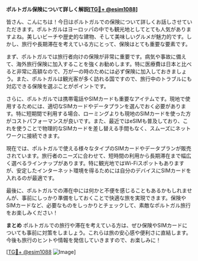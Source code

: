 **ポルトガル保険について詳しく解説[[TG💪+ @esim1088](https://t.me/s/esim1088)]**

皆さん、こんにちは！今日はポルトガルでの保険について詳しくお話しさせていただきます。ポルトガルはヨーロッパの中でも観光地としてとても人気がありますよね。美しいビーチや歴史的な建物、そして美味しいグルメが魅力的です。しかし、旅行や長期滞在を考えている方にとって、保険はとても重要な要素です。

まず、ポルトガルでは旅行者向けの保険が非常に重要です。病気や事故に備えて、海外旅行保険に加入することを強くお勧めします。特に医療費は日本と比べると非常に高額なので、万が一の時のためには必ず保険に加入しておきましょう。また、ポルトガルは観光客が多く訪れる国ですので、旅行中のトラブルにも対応できる保険を選ぶことがポイントです。

さらに、ポルトガルでは携帯電話やSIMカードも重要なアイテムです。現地で使用するためには、適切なSIMカードやデータプランを選んでおく必要があります。特に短期間で利用する場合、ローミングよりも現地のSIMカードを使った方がコストパフォーマンスが良いです。また、最近ではeSIMも普及しており、これを使うことで物理的なSIMカードを差し替える手間もなく、スムーズにネットワークに接続できます。

現在では、ポルトガルで使える様々なタイプのSIMカードやデータプランが販売されています。旅行者のニーズに合わせて、短時間の利用から長期滞在まで幅広く選べるラインナップがあります。特に観光地ではWi-Fiスポットもありますが、安定したインターネット環境を得るためには自分のデバイスにSIMカードを入れるのが最適です。

最後に、ポルトガルでの滞在中には何かと不便を感じることもあるかもしれませんが、事前にしっかり準備をしておくことで快適な旅を実現できます。保険やSIMカードなど、必要なものをしっかりとチェックして、素敵なポルトガル旅行をお楽しみください！

**まとめ**
ポルトガルでの旅行や滞在を考えている方は、ぜひ保険やSIMカードについても事前に対策をしましょう。これらは旅の安心感や便利さに直結します。今後も旅行のヒントや情報を発信していきますので、お楽しみに！

[[TG💪+ @esim1088](https://t.me/s/esim1088) ![Image](https://i.postimg.cc/Y0z9fWf4/image.png)]